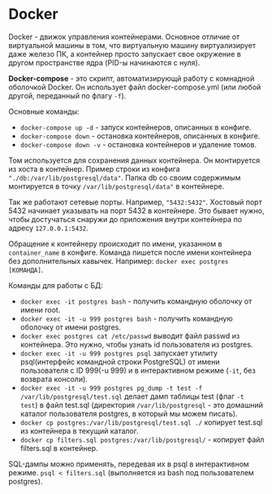 # Docker

Docker - движок управления контейнерами. Основное отличие от виртуальной машины в том, что виртуальную машину виртуализирует даже железо ПК, а контейнер просто запускает свое окружение в другом пространстве ядра (PID-ы начинаются с нуля).

**Docker-compose** - это скрипт, автоматизирующй работу с комнадной оболочкой Docker. Он использует файл docker-compose.yml (или любой другой, переданный по флагу `-f`).

Основные команды:
- `docker-compose up -d` - запуск контейнеров, описанных в конфиге.
- `docker-compose down` - остановка контейнеров, описанных в конфиге.
- `docker-compose down -v` - остановка контейнеров и удаление томов.

Том используется для сохранения данных контейнера. Он монтируется из хоста в контейнер. Пример строки из конфига `"./db:/var/lib/postgresql/data"`. Папка db со своим содержимым монтируется в точку `/var/lib/postgresql/data"` в контейнере. 

Так же работают сетевые порты. Например, `"5432:5432"`. Хостовый порт 5432 начинает указывать на порт 5432 в контейнере. Это бывает нужно, чтобы достучаться снаружи до приложения внутри контейнера по адресу `127.0.0.1:5432`.

Обращение к контейнеру происходит по имени, указанном в `container_name` в конфиге. Команда пишется после имени контейнера без дополнительных кавычек. Например: `docker exec postgres [КОМАНДА]`.

Команды для работы с БД:
- `docker exec -it postgres bash` - получить командную оболочку от имени root.
- `docker exec -it -u 999 postgres bash` - получить командную оболочку от имени postgres.
- `docker exec postgres cat /etc/passwd` выводит файл passwd из контейнера. Это нужно, чтобы узнать id пользователя из postgres.
- `docker exec -it -u 999 postgres psql` запускает утилиту psql(интерфейс командной строки PostgreSQL) от имени пользователя с ID 999(-u 999) и в интерактивном режиме (`-it`, без возврата консоли).
- `docker exec -it -u 999 postgres pg_dump -t test -f /var/lib/postgresql/test.sql` делает дамп таблицы test (флаг `-t test`) в файл test.sql (директория `/var/lib/postgresql` - это домашний каталог пользователя postgres, в который мы можем писать).
- `docker cp postgres:/var/lib/postgresql/test.sql ./` копирует test.sql из контейнера в текущий каталог.
- `docker cp filters.sql postgres:/var/lib/postgresql/` - копирует файл filters.sql в контейнер.

SQL-дампы можно применять, передевая их в psql в интерактивном режиме. `psql < filters.sql` (выполняется из bash под пользователем postgres).